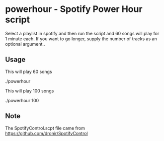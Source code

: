 # powerhour - Spotify Power Hour script

Select a playlist in spotify and then run the script and 60 songs will play for 1 minute each. If you want to go longer, supply the number of tracks as an optional argument..

## Usage

This will play 60 songs

./powerhour 

This will play 100 songs

./powerhour 100

## Note

The SpotifyControl.scpt file came from https://github.com/dronir/SpotifyControl
